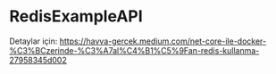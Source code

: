 # RedisExampleAPI
Detaylar için: https://havva-gercek.medium.com/net-core-ile-docker-%C3%BCzerinde-%C3%A7al%C4%B1%C5%9Fan-redis-kullanma-27958345d002
